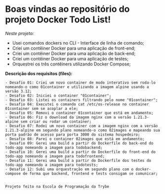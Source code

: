 # Boas vindas ao repositório do projeto Docker Todo List!

_Neste projeto:_
  * Usei comandos dockers no CLI - Interface de linha de comando;
  * Criei um contêiner Docker para uma aplicação de front-end;
  * Criei um contêiner Docker para uma aplicação de back-end;
  * Criei um contêiner Docker para uma aplicação de testes; 
  * Orquestrei os três contêiners utilizando Docker Compose;
  
  **Descrição dos requisitos (files):**
	
    - Desafio 01: Criei um novo container de modo interativo sem roda-lo nomeando-o como 01container e utilizando a imagem alpine usando a versão 3.12;
    - Desafio 02: Iniciei o container "01container";
    - Desafio 03: Listei os containers filtrando pelo nome "01container";
    - Desafio 04: Executei o comando cat /etc/os-release no container 01container sem se acoplar a ele;
    - Desafio 05: Removi o container 01container que está em andamento;
    - Desafio 06: Fiz o download da imagem nginx com a versão 1.21.3-alpine sem criar ou rodar um container;
    - Desafio 07: Rodei um novo container com a imagem nginx com a versão 1.21.3-alpine em segundo plano nomeando-o como 02images e mapeando sua porta padrão de acesso para porta 3000 do sistema hospedeiro;
    - Desafio 08: Parei o container 02images que está em andamento;
    - Desafio 09: Gerei uma build a partir do Dockerfile do back-end do todo-app nomeando a imagem para todobackend;
    - Desafio 10: Gerei uma build a partir do Dockerfile do front-end do todo-app nomeando a imagem para todofrontend;
    - Desafio 11: Gerei uma build a partir do Dockerfile dos testes do todo-app nomeando a imagem para todotests;
    - Desafio 12: Subi uma orquestração em segundo plano com o docker-compose de forma que backend, frontend e tests consigam se comunicar;
    
    
    Projeto feito na Escola de Programação da Trybe   
